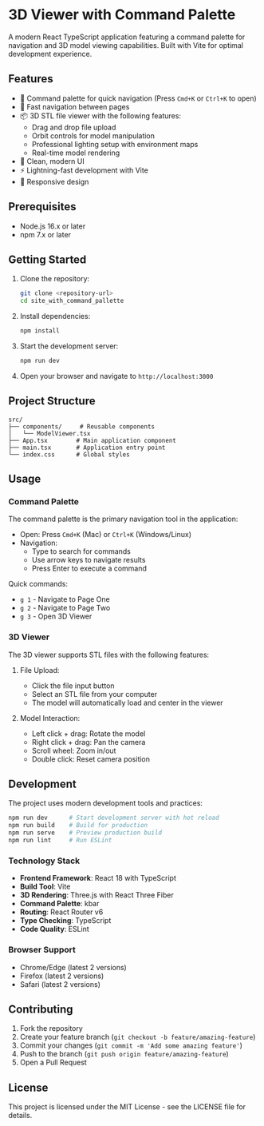 # 3D Viewer with Command Palette

A modern React TypeScript application featuring a command palette for navigation and 3D model viewing capabilities. Built with Vite for optimal development experience.

## Features

- 🎯 Command palette for quick navigation (Press `Cmd+K` or `Ctrl+K` to open)
- 🚀 Fast navigation between pages
- 📦 3D STL file viewer with the following features:
  - Drag and drop file upload
  - Orbit controls for model manipulation
  - Professional lighting setup with environment maps
  - Real-time model rendering
- 🎨 Clean, modern UI
- ⚡ Lightning-fast development with Vite
- 📱 Responsive design

## Prerequisites

- Node.js 16.x or later
- npm 7.x or later

## Getting Started

1. Clone the repository:
   ```bash
   git clone <repository-url>
   cd site_with_command_pallette
   ```

2. Install dependencies:
   ```bash
   npm install
   ```

3. Start the development server:
   ```bash
   npm run dev
   ```

4. Open your browser and navigate to `http://localhost:3000`

## Project Structure

```
src/
├── components/     # Reusable components
│   └── ModelViewer.tsx
├── App.tsx        # Main application component
├── main.tsx       # Application entry point
└── index.css      # Global styles
```

## Usage

### Command Palette

The command palette is the primary navigation tool in the application:

- Open: Press `Cmd+K` (Mac) or `Ctrl+K` (Windows/Linux)
- Navigation:
  - Type to search for commands
  - Use arrow keys to navigate results
  - Press Enter to execute a command

Quick commands:
- `g 1` - Navigate to Page One
- `g 2` - Navigate to Page Two
- `g 3` - Open 3D Viewer

### 3D Viewer

The 3D viewer supports STL files with the following features:

1. File Upload:
   - Click the file input button
   - Select an STL file from your computer
   - The model will automatically load and center in the viewer

2. Model Interaction:
   - Left click + drag: Rotate the model
   - Right click + drag: Pan the camera
   - Scroll wheel: Zoom in/out
   - Double click: Reset camera position

## Development

The project uses modern development tools and practices:

```bash
npm run dev      # Start development server with hot reload
npm run build    # Build for production
npm run serve    # Preview production build
npm run lint     # Run ESLint
```

### Technology Stack

- **Frontend Framework**: React 18 with TypeScript
- **Build Tool**: Vite
- **3D Rendering**: Three.js with React Three Fiber
- **Command Palette**: kbar
- **Routing**: React Router v6
- **Type Checking**: TypeScript
- **Code Quality**: ESLint

### Browser Support

- Chrome/Edge (latest 2 versions)
- Firefox (latest 2 versions)
- Safari (latest 2 versions)

## Contributing

1. Fork the repository
2. Create your feature branch (`git checkout -b feature/amazing-feature`)
3. Commit your changes (`git commit -m 'Add some amazing feature'`)
4. Push to the branch (`git push origin feature/amazing-feature`)
5. Open a Pull Request

## License

This project is licensed under the MIT License - see the LICENSE file for details.

